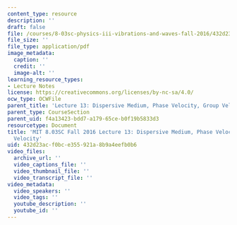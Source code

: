 ```yaml
---
content_type: resource
description: ''
draft: false
file: /courses/8-03sc-physics-iii-vibrations-and-waves-fall-2016/432d23acf0bce355921a8b9a4eefb0b6_MIT8_03SCF16_Lec13.pdf
file_size: ''
file_type: application/pdf
image_metadata:
  caption: ''
  credit: ''
  image-alt: ''
learning_resource_types:
- Lecture Notes
license: https://creativecommons.org/licenses/by-nc-sa/4.0/
ocw_type: OCWFile
parent_title: 'Lecture 13: Dispersive Medium, Phase Velocity, Group Velocity'
parent_type: CourseSection
parent_uid: f4a13423-bdd7-a179-65ce-b0f19b5833d3
resourcetype: Document
title: 'MIT 8.03SC Fall 2016 Lecture 13: Dispersive Medium, Phase Velocity, Group
  Velocity'
uid: 432d23ac-f0bc-e355-921a-8b9a4eefb0b6
video_files:
  archive_url: ''
  video_captions_file: ''
  video_thumbnail_file: ''
  video_transcript_file: ''
video_metadata:
  video_speakers: ''
  video_tags: ''
  youtube_description: ''
  youtube_id: ''
---
```

